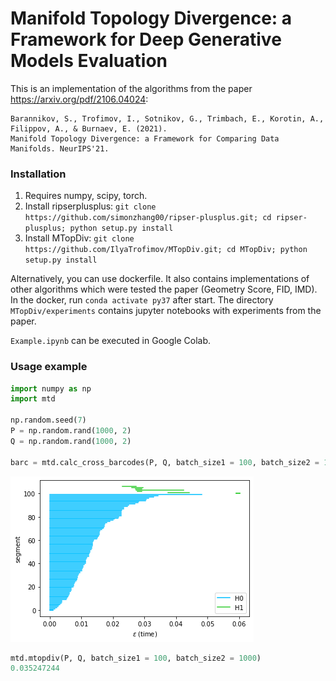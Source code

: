 # Manifold Topology Divergence: a Framework for Deep Generative Models Evaluation

This is an implementation of the algorithms from the paper https://arxiv.org/pdf/2106.04024:

```
Barannikov, S., Trofimov, I., Sotnikov, G., Trimbach, E., Korotin, A., Filippov, A., & Burnaev, E. (2021).
Manifold Topology Divergence: a Framework for Comparing Data Manifolds. NeurIPS'21.
```

### Installation
1. Requires numpy, scipy, torch.
2. Install ripserplusplus:
```git clone https://github.com/simonzhang00/ripser-plusplus.git; cd ripser-plusplus; python setup.py install```
4. Install MTopDiv:
```git clone https://github.com/IlyaTrofimov/MTopDiv.git; cd MTopDiv; python setup.py install```

Alternatively, you can use dockerfile. It also contains implementations of other algorithms which were tested the paper (Geometry Score, FID, IMD).
In the docker, run ```conda activate py37``` after start. The directory ```MTopDiv/experiments``` contains jupyter notebooks with experiments from the paper.

```Example.ipynb``` can be executed in Google Colab. 

### Usage example
```python
import numpy as np
import mtd

np.random.seed(7)
P = np.random.rand(1000, 2)
Q = np.random.rand(1000, 2)

barc = mtd.calc_cross_barcodes(P, Q, batch_size1 = 100, batch_size2 = 1000)
```

![basic_barcode](assets/basic_barcode.png)

```python
mtd.mtopdiv(P, Q, batch_size1 = 100, batch_size2 = 1000)
0.035247244
```
